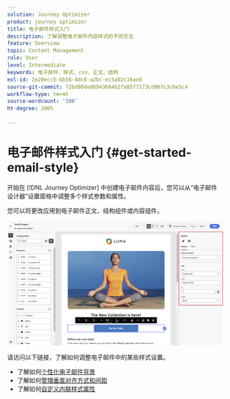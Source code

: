 ```yaml
---
solution: Journey Optimizer
product: journey optimizer
title: 电子邮件样式入门
description: 了解调整电子邮件内容样式的不同方法
feature: Overview
topic: Content Management
role: User
level: Intermediate
keywords: 电子邮件、样式、css、正文、结构
exl-id: 2e20ecc5-bb58-4dc8-a2bc-ec5a02c16ae8
source-git-commit: 72bd00dedb943604b2fa85f7173cd967c3cbe5c4
workflow-type: tm+mt
source-wordcount: '108'
ht-degree: 100%

---
```


# 电子邮件样式入门 {#get-started-email-style}

开始在 [!DNL Journey Optimizer] 中创建电子邮件内容后，您可以从“电子邮件设计器”设置窗格中调整多个样式参数和属性。

您可以将更改应用到电子邮件正文、结构组件或内容组件。

![](assets/email_designer_content_components_settings.png)

请访问以下链接，了解如何调整电子邮件中的某些样式设置。

* 了解如何[个性化电子邮件背景](backgrounds.md)
* 了解如何[管理垂直对齐方式和间距](alignment-and-padding.md)
* 了解如何[自定义内联样式属性](inline-styling.md)
